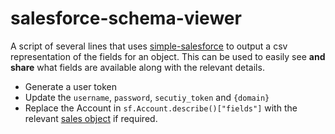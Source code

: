 # salesforce-schema-viewer

A script of several lines that uses [simple-salesforce](https://github.com/simple-salesforce/simple-salesforce) to output a csv representation of the fields for an object. This can be used to easily see **and share** what fields are available along with the relevant details. 

* Generate a user token
* Update the `username`, `password`, `secutiy_token` and `{domain}`
* Replace the Account in `sf.Account.describe()["fields"]` with the relevant [sales object](https://developer.salesforce.com/docs/atlas.en-us.api.meta/api/sforce_api_erd_majors.htm) if required. 
